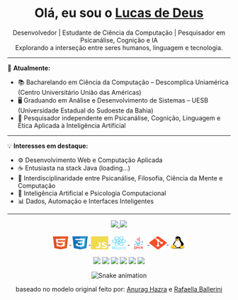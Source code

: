 <h1 align="center">Olá, eu sou o <a href="https://www.linkedin.com/in/lucas-s-de-deus/" target="_blank">Lucas de Deus</a></h1>
  
<p align="center">
  Desenvolvedor | Estudante de Ciência da Computação | Pesquisador em Psicanálise, Cognição e IA <br>
  Explorando a interseção entre seres humanos, linguagem e tecnologia.
</p>

---

🎯 **Atualmente:**

- 📚 Bacharelando em Ciência da Computação – Descomplica Uniamérica (Centro Universitário União das Américas)  
- 🖥️ Graduando em Análise e Desenvolvimento de Sistemas – UESB (Universidade Estadual do Sudoeste da Bahia)  
- 🧠 Pesquisador independente em Psicanálise, Cognição, Linguagem e Ética Aplicada à Inteligência Artificial  

---

💡 **Interesses em destaque:**

- ⚙️ Desenvolvimento Web e Computação Aplicada
- ☕ Entusiasta na stack Java (loading...)  
- 🧩 Interdisciplinaridade entre Psicanálise, Filosofia, Ciência da Mente e Computação  
- 🤖 Inteligência Artificial e Psicologia Computacional 
- 📊 Dados, Automação e Interfaces Inteligentes  

---

<div align="center">
  <a href="https://github.com/lucas-dracodev">
  <img height="180em" src="https://github-readme-stats.vercel.app/api?username=lucas-dracodev&show_icons=true&theme=gruvbox&include_all_commits=true&count_private=true"/>
  <img height="180em" src="https://github-readme-stats.vercel.app/api/top-langs/?username=lucas-dracodev&layout=compact&langs_count=7&theme=gruvbox"/>
</div>

<div align="center" valign="top"><br>
  <img align="center" alt="HTML" height="30" width="40" src="https://raw.githubusercontent.com/devicons/devicon/master/icons/html5/html5-original.svg">
  <img align="center" alt="CSS" height="30" width="40" src="https://raw.githubusercontent.com/devicons/devicon/master/icons/css3/css3-original.svg">
  <img align="center" alt="Js" height="30" width="40" src="https://raw.githubusercontent.com/devicons/devicon/master/icons/javascript/javascript-plain.svg">
  <img align="center" alt="react" height="30" width="40" src="https://github.com/devicons/devicon/blob/master/icons/react/react-original-wordmark.svg">
  <img align="center" alt="java" height="30" width="40" src="https://github.com/devicons/devicon/blob/master/icons/java/java-original-wordmark.svg">
  <img align="center" alt="git" height="30" width="40" src="https://raw.githubusercontent.com/devicons/devicon/master/icons/git/git-original.svg">
  <img align="center" alt="linux" height="30" width="40" src="https://raw.githubusercontent.com/devicons/devicon/master/icons/linux/linux-original.svg">
</div><br>

<div align="center">
  <a href="https://www.linkedin.com/in/lucas-s-de-deus/" target="_blank"><img src="https://img.shields.io/badge/-LinkedIn-%230077B5?style=for-the-badge&logo=linkedin&logoColor=white" target="_blank"></a>
  <a href="https://github.com/lucas-dracodev" target="_blank"><img src="https://img.shields.io/badge/GitHub-100000?style=for-the-badge&logo=github&logoColor=white" target="_blank"></a>
  <a href="https://www.instagram.com/lucas.dracodev/" target="_blank"><img src="https://img.shields.io/badge/-Instagram-%23E4405F?style=for-the-badge&logo=instagram&logoColor=white" target="_blank"></a>
  <a href="https://x.com/lucas_dracodev" target="_blank"><img src="https://img.shields.io/twitter/follow/:lucas.dracodev" target="_blank"></a>
  <a href="https://wa.me/+5573981230728" target="_blank"><img src="https://img.shields.io/badge/WhatsApp-25D366?style=for-the-badge&logo=whatsapp&logoColor=white" target="_blank"></a>
  <a href="mailto:lcssdedeus@gmail.com"><img src="https://img.shields.io/badge/Gmail-333333?style=for-the-badge&logo=gmail&logoColor=red" target="_blank"></a>
</div>

<div align="center">

  ![Snake animation](https://github.com/danielbped/danielbped/blob/output/github-contribution-grid-snake.svg)
  
</div>

<div align="center">
  <p>baseado no modelo original feito por: <a href="https://github.com/anuraghazra/github-readme-stats">Anurag Hazra</a> e <a href="https://github.com/rafaballerini">Rafaella Ballerini</a></p>
</div>
